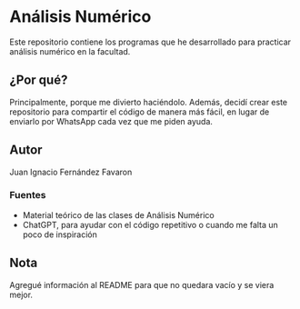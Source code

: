 # Análisis Numérico
Este repositorio contiene los programas que he desarrollado para practicar análisis numérico en la facultad.

## ¿Por qué?
Principalmente, porque me divierto haciéndolo. Además, decidí crear este repositorio para compartir el código de manera más fácil, en lugar de enviarlo por WhatsApp cada vez que me piden ayuda.

## Autor
Juan Ignacio Fernández Favaron

### Fuentes
- Material teórico de las clases de Análisis Numérico
- ChatGPT, para ayudar con el código repetitivo o cuando me falta un poco de inspiración

## Nota
Agregué información al README para que no quedara vacío y se viera mejor.

